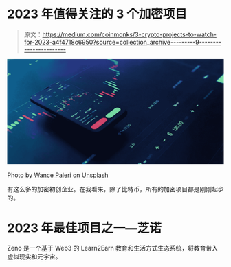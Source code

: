 # 2023 年值得关注的 3 个加密项目

> 原文：<https://medium.com/coinmonks/3-crypto-projects-to-watch-for-2023-a4f4718c6950?source=collection_archive---------9----------------------->

![](img/0347592c7198f25347075759db6a1df7.png)

Photo by [Wance Paleri](https://unsplash.com/@wance0003000?utm_source=medium&utm_medium=referral) on [Unsplash](https://unsplash.com?utm_source=medium&utm_medium=referral)

有这么多的加密初创企业。在我看来，除了比特币，所有的加密项目都是刚刚起步的。

# 2023 年最佳项目之一—芝诺

Zeno 是一个基于 Web3 的 Learn2Earn 教育和生活方式生态系统，将教育带入虚拟现实和元宇宙。